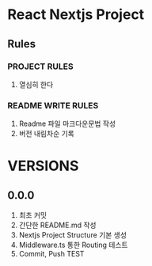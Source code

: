 # React Nextjs Project
## Rules
### PROJECT RULES
1. 열심히 한다

### README WRITE RULES
1. Readme 파일 마크다운문법 작성
2. 버전 내림차순 기록


# VERSIONS
## 0.0.0
1. 최초 커밋
2. 간단한 README.md 작성
3. Nextjs Project Structure 기본 생성
4. Middleware.ts 통한 Routing 테스트
5. Commit, Push TEST